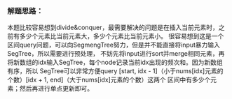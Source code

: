 ### 解题思路：
本题比较容易想到divide&conquer，最需要解决的问题是在插入当前元素时，之前有多少个元素比当前元素大，多少个元素比当前元素小。
很容易想到这是一个区间query问题，可以向SegmengTree努力，但是并不能直接将input暴力输入SegTree，所以需要进行预处理，
不妨先将input进行sort并merge相同元素，再将新数组的idx输入SegTree，每个node记录当前idx出现的频次和。因为新数组有序，所以
SegTree可以非常方便query [start, idx - 1]（小于nums[idx]元素的个数）[idx + 1, end]（大于nums[idx]元素的个数）这两个 区间中有多少个元素；然后再进行单点更新即可。
